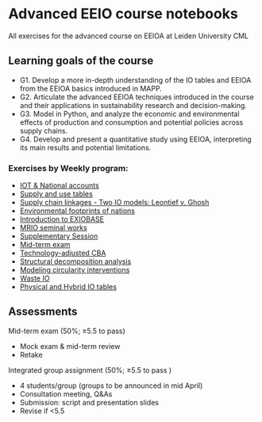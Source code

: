 # Advanced EEIO course notebooks

All exercises for the advanced course on EEIOA at Leiden University CML

## Learning goals of the course

- G1. Develop a more in-depth understanding of the IO tables and EEIOA from the EEIOA basics introduced in MAPP.
- G2. Articulate the advanced EEIOA techniques introduced in the course and their applications in sustainability research and decision-making.
- G3. Model in Python, and analyze the economic and environmental effects of production and consumption and potential policies across supply chains.
- G4. Develop and present a quantitative study using EEIOA, interpreting its main results and potential limitations.

### Exercises by Weekly program:

- [IOT & National accounts](IOT_n_national_accounts)
- [Supply and use tables](supply_n_use_tables)
- [Supply chain linkages - Two IO models: Leontief v. Ghosh](supply_chain_linkages)
- [Environmental footprints of nations](national_enviro_footprint)
- [Introduction to EXIOBASE](intro_exiobase)
- [MRIO seminal works](MRIO_seminal_works)
- [Supplementary Session](supplementary_session)
- [Mid-term exam](midterm)
- [Technology-adjusted CBA](carbon_based_accounting)
- [Structural decomposition analysis](structural_decomposition_analysis)
- [Modeling circularity interventions](modelling_circularity_interventions)
- [Waste IO](waste_IO)
- [Physical and Hybrid IO tables](physical_n_hybrid_IO)

## Assessments

Mid-term exam (50%; ≥5.5 to pass)

- Mock exam & mid-term review
- Retake

Integrated group assignment (50%; ≥5.5 to pass )

- 4 students/group (groups to be announced in mid April)
- Consultation meeting, Q&As
- Submission: script and presentation slides
- Revise if <5.5
